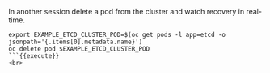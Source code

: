 In another session delete a pod from the cluster and watch recovery in real-time.

```
export EXAMPLE_ETCD_CLUSTER_POD=$(oc get pods -l app=etcd -o jsonpath='{.items[0].metadata.name}')
oc delete pod $EXAMPLE_ETCD_CLUSTER_POD
```{{execute}}
<br>
